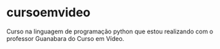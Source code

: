 # cursoemvideo
Curso na linguagem de programação python que estou realizando com o professor Guanabara do Curso em Vídeo.
